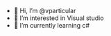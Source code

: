 - 👋 Hi, I’m @vparticular
- 👀 I’m interested in Visual studio
- 🌱 I’m currently learning c#
<!---
vparticular/vparticular is a ✨ special ✨ repository because its `README.md` (this file) appears on your GitHub profile.
You can click the Preview link to take a look at your changes.
--->
